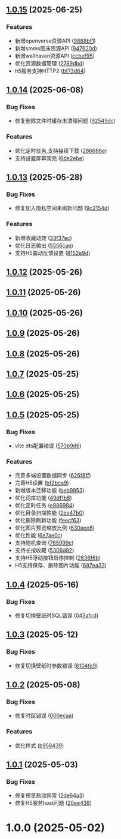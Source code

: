## [1.0.15](https://github.com/OXOYO/Flying-Bird-Wallpaper/compare/v1.0.14...v1.0.15) (2025-06-25)


### Features

* 新增openverse资源API ([9888bf1](https://github.com/OXOYO/Flying-Bird-Wallpaper/commit/9888bf1a8f6010aea6b848a8a23f6615102b8493))
* 新增smms图床资源API ([947620d](https://github.com/OXOYO/Flying-Bird-Wallpaper/commit/947620d3c7c967f1bb2f909a427b7bcddea0ca6a))
* 新增wallhaven资源API ([ccbef95](https://github.com/OXOYO/Flying-Bird-Wallpaper/commit/ccbef9577e6ef9c2b749cc6cac3220604998ab8a))
* 优化资源数据管理 ([2789dbd](https://github.com/OXOYO/Flying-Bird-Wallpaper/commit/2789dbd96efdcb9082ec030beefb9feaa4e4223c))
* h5服务支持HTTP2 ([bf73d64](https://github.com/OXOYO/Flying-Bird-Wallpaper/commit/bf73d64477795942ee24f72f509ec6e1b71e1287))



## [1.0.14](https://github.com/OXOYO/Flying-Bird-Wallpaper/compare/v1.0.13...v1.0.14) (2025-06-08)


### Bug Fixes

* 修复删除文件时缓存未清理问题 ([92545dc](https://github.com/OXOYO/Flying-Bird-Wallpaper/commit/92545dcbc5982941de619472a179305200be2d22))


### Features

* 优化定时任务,支持接续下载 ([286686e](https://github.com/OXOYO/Flying-Bird-Wallpaper/commit/286686e15398ec2602df2e608eeb0644eb2ce1a8))
* 支持设置屏幕常亮 ([6de2ebe](https://github.com/OXOYO/Flying-Bird-Wallpaper/commit/6de2ebe81ac08c533579cbb57a01f0ced450b663))



## [1.0.13](https://github.com/OXOYO/Flying-Bird-Wallpaper/compare/v1.0.12...v1.0.13) (2025-05-28)


### Bug Fixes

* 修复加入隐私空间未刷新问题 ([9c2154d](https://github.com/OXOYO/Flying-Bird-Wallpaper/commit/9c2154d7648363d0d3857b214b8424d55ca5b7b9))


### Features

* 新增收藏动效 ([33f37ec](https://github.com/OXOYO/Flying-Bird-Wallpaper/commit/33f37ec861fd5ae6c9567160a0fdc02c242eb107))
* 优化日志输出 ([5556cae](https://github.com/OXOYO/Flying-Bird-Wallpaper/commit/5556cae6a4b1b6ae4a176b7802edbfd1d8b2184e))
* 支持H5震动反馈设置 ([8152e9d](https://github.com/OXOYO/Flying-Bird-Wallpaper/commit/8152e9deca6fe0f8175b93cb08fea8aa8577b91a))



## [1.0.12](https://github.com/OXOYO/Flying-Bird-Wallpaper/compare/v1.0.11...v1.0.12) (2025-05-26)



## [1.0.11](https://github.com/OXOYO/Flying-Bird-Wallpaper/compare/v1.0.10...v1.0.11) (2025-05-26)



## [1.0.10](https://github.com/OXOYO/Flying-Bird-Wallpaper/compare/v1.0.9...v1.0.10) (2025-05-26)



## [1.0.9](https://github.com/OXOYO/Flying-Bird-Wallpaper/compare/v1.0.8...v1.0.9) (2025-05-26)



## [1.0.8](https://github.com/OXOYO/Flying-Bird-Wallpaper/compare/v1.0.7...v1.0.8) (2025-05-26)



## [1.0.7](https://github.com/OXOYO/Flying-Bird-Wallpaper/compare/v1.0.6...v1.0.7) (2025-05-25)



## [1.0.6](https://github.com/OXOYO/Flying-Bird-Wallpaper/compare/v1.0.5...v1.0.6) (2025-05-25)



## [1.0.5](https://github.com/OXOYO/Flying-Bird-Wallpaper/compare/v1.0.4...v1.0.5) (2025-05-25)


### Bug Fixes

* vite dts配置错误 ([570b9d6](https://github.com/OXOYO/Flying-Bird-Wallpaper/commit/570b9d6c694140e254bc7e024cc75f002ce41558))


### Features

* 完善多端设置数据同步 ([626f8ff](https://github.com/OXOYO/Flying-Bird-Wallpaper/commit/626f8ff03750f5d43fdca62cb14f9cd704a9f79e))
* 完善H5设置 ([bf2bca9](https://github.com/OXOYO/Flying-Bird-Wallpaper/commit/bf2bca9309a0b26847e42322df4d99f161f8cb99))
* 新增版本迁移功能 ([beb9953](https://github.com/OXOYO/Flying-Bird-Wallpaper/commit/beb995325c6987b8a55fc09fe6e9e395fd0e037e))
* 优化词库功能 ([49df1b8](https://github.com/OXOYO/Flying-Bird-Wallpaper/commit/49df1b8b726556fd51335c551bccd8c8cce0e204))
* 优化定时任务 ([e986984](https://github.com/OXOYO/Flying-Bird-Wallpaper/commit/e9869849c19535b56be43fcc8612a9d6bc16da92))
* 优化目录扫描性能 ([2ee47b0](https://github.com/OXOYO/Flying-Bird-Wallpaper/commit/2ee47b04bbc5f95e097398f435d2a1af43cf665f))
* 优化删除刷新功能 ([feecf63](https://github.com/OXOYO/Flying-Bird-Wallpaper/commit/feecf634f9942b4793bbadb8d75b725150f4b468))
* 优化图片预览缩放比例 ([630aee8](https://github.com/OXOYO/Flying-Bird-Wallpaper/commit/630aee8837f68e2fcf852cf45d2d83de7eb49e13))
* 优化性能 ([6e7ae0c](https://github.com/OXOYO/Flying-Bird-Wallpaper/commit/6e7ae0cee75f854ef45e74e09644713f82eed98e))
* 支持随机查询 ([765999c](https://github.com/OXOYO/Flying-Bird-Wallpaper/commit/765999c213e650f13ac7f451090aace5f72a73af))
* 支持长按收藏 ([5306d82](https://github.com/OXOYO/Flying-Bird-Wallpaper/commit/5306d82035c9233f42a1ecc38fc6e31709e5b649))
* 支持H5浮动按钮启停控制 ([2636f6b](https://github.com/OXOYO/Flying-Bird-Wallpaper/commit/2636f6b94230402b8a0576a6ef9bc157f57d13de))
* H5支持保存、删除图片功能 ([687ea33](https://github.com/OXOYO/Flying-Bird-Wallpaper/commit/687ea33b189d3d87b4a410e1f422f1175a67ec2b))



## [1.0.4](https://github.com/OXOYO/Flying-Bird-Wallpaper/compare/v1.0.3...v1.0.4) (2025-05-16)


### Bug Fixes

* 修复切换壁纸时SQL错误 ([043afcd](https://github.com/OXOYO/Flying-Bird-Wallpaper/commit/043afcd1df641f2c4174a5449067bc0a945675b7))



## [1.0.3](https://github.com/OXOYO/Flying-Bird-Wallpaper/compare/v1.0.2...v1.0.3) (2025-05-12)


### Bug Fixes

* 修复切换壁纸时参数错误 ([6104fe9](https://github.com/OXOYO/Flying-Bird-Wallpaper/commit/6104fe925cf08180baaf5ba9e827da07ab044d3f))



## [1.0.2](https://github.com/OXOYO/Flying-Bird-Wallpaper/compare/v1.0.1...v1.0.2) (2025-05-08)


### Bug Fixes

* 修复时区错误 ([000ecaa](https://github.com/OXOYO/Flying-Bird-Wallpaper/commit/000ecaa24809ad55879a7bdd44cc79f09d510faf))


### Features

* 优化样式 ([b956439](https://github.com/OXOYO/Flying-Bird-Wallpaper/commit/b95643969e937aa30084011c9e7d640c72355d8e))



## [1.0.1](https://github.com/OXOYO/Flying-Bird-Wallpaper/compare/v1.0.0...v1.0.1) (2025-05-03)


### Bug Fixes

* 修复预览启动异常 ([2de64a3](https://github.com/OXOYO/Flying-Bird-Wallpaper/commit/2de64a3ac07b9296c0b44d34dbe0a2b1652782d8))
* 修复H5服务host问题 ([20ee438](https://github.com/OXOYO/Flying-Bird-Wallpaper/commit/20ee4385286787456c7806de234b80fd7660c693))



# 1.0.0 (2025-05-02)



